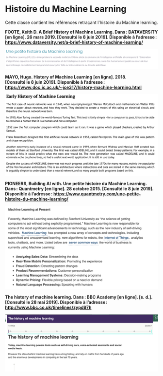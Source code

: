 # Histoire du Machine Learning

Cette classe contient les références retraçant l'histoire du Machine learning.

**FOOTE, Keith D. A Brief History of Machine Learning. Dans : DATAVERSITY [en ligne]. 26 mars 2019. [Consulté le 8 juin 2019]. Disponible à l’adresse : https://www.dataversity.net/a-brief-history-of-machine-learning/**

![MLhist1](images/MLhist1.png)

**MAYO, Hugo. History of Machine Learning [en ligne]. 2018. [Consulté le 8 juin 2019]. Disponible à l’adresse : https://www.doc.ic.ac.uk/~jce317/history-machine-learning.html**

![MLhist2](images/MLhist2.png)

**PIONEERS, Building AI with. Une petite histoire du Machine Learning. Dans : Quantmetry [en ligne]. 28 octobre 2015. [Consulté le 8 juin 2019]. Disponible à l’adresse : https://www.quantmetry.com/une-petite-histoire-du-machine-learning/**

![MLhist3](images/MLhist3.png)

**The history of machine learning. Dans : BBC Academy [en ligne]. [s. d.]. [Consulté le 28 mai 2019]. Disponible à l’adresse : http://www.bbc.co.uk/timelines/zypd97h**

![MLhist4](images/MLhist4.png)
